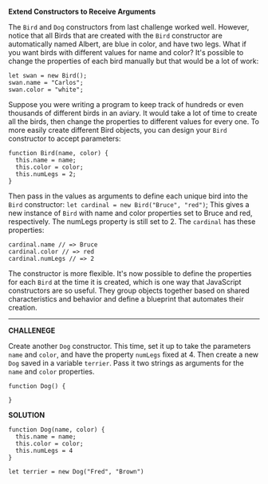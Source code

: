 **Extend Constructors to Receive Arguments**

The `Bird` and `Dog` constructors from last challenge worked well. However, notice that all Birds that are created with the `Bird` constructor are automatically named Albert, are blue in color, and have two legs. What if you want birds with different values for name and color? It's possible to change the properties of each bird manually but that would be a lot of work:

```
let swan = new Bird();
swan.name = "Carlos";
swan.color = "white";
```


Suppose you were writing a program to keep track of hundreds or even thousands of different birds in an aviary. It would take a lot of time to create all the birds, then change the properties to different values for every one. To more easily create different Bird objects, you can design your `Bird` constructor to accept parameters:

```
function Bird(name, color) {
  this.name = name;
  this.color = color;
  this.numLegs = 2;
}
```

Then pass in the values as arguments to define each unique bird into the `Bird` constructor: `let cardinal = new Bird("Bruce", "red")`; This gives a new instance of `Bird` with name and color properties set to Bruce and red, respectively. The numLegs property is still set to 2. The `cardinal` has these properties:

```
cardinal.name // => Bruce
cardinal.color // => red
cardinal.numLegs // => 2
```

The constructor is more flexible. It's now possible to define the properties for each `Bird` at the time it is created, which is one way that JavaScript constructors are so useful. They group objects together based on shared characteristics and behavior and define a blueprint that automates their creation.

---------------------

**CHALLENEGE**

Create another `Dog` constructor. This time, set it up to take the parameters `name` and `color`, and have the property `numLegs` fixed at 4. Then create a new `Dog` saved in a variable `terrier`. Pass it two strings as arguments for the `name` and `color` properties.


```
function Dog() {

}

```

**SOLUTION**

```
function Dog(name, color) {
  this.name = name;
  this.color = color;
  this.numLegs = 4
}

let terrier = new Dog("Fred", "Brown")
```
